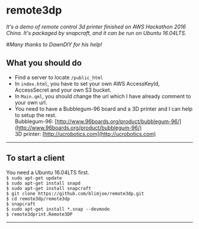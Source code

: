 # remote3dp  
*It's a demo of remote control 3d printer finished on AWS Hackathon 2016 China. It's packaged by snapcraft, and it can be run on Ubuntu 16.04LTS.*  
  
#*Many thanks to DawnDIY for his help!*  
    
## What you should do  
- Find a server to locate `/public_html`    
- In `index.html`, you have to set your own AWS AccessKeyId, AccessSecret and your own S3 bucket.   
- In `Main.qml`, you should change the url which I have already comment to your own url.   
- You need to have a Bubblegum-96 board and a 3D printer and I can help to setup the rest.  
Bubblegum-96: [http://www.96boards.org/product/bubblegum-96/](http://www.96boards.org/product/bubblegum-96/)  
3D printer: [http://ucrobotics.com](http://ucrobotics.com)  
   
----  
## To start a client  
You need a Ubuntu 16.04LTS first.  
`$ sudo apt-get update`  
`$ sudo apt-get install snapd`  
`$ sudo apt-get install snapcraft`  
`$ git clone https://github.com/blimjoe/remote3dp.git`  
`$ cd remote3dp/remote3dp`  
`$ snapcraft`  
`$ sudo apt-get install *.snap --devmode`  
`$ remote3dprint.Remote3DP`  

---
